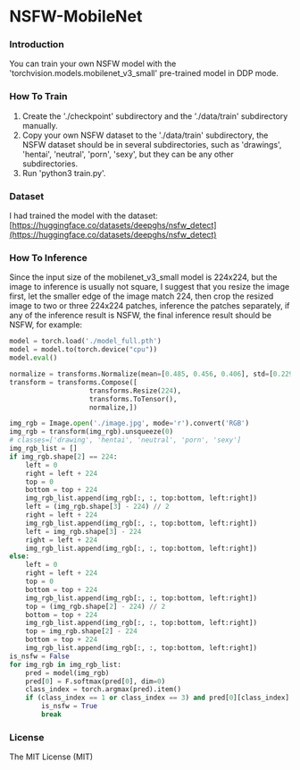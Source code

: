 # NSFW-MobileNet
### Introduction
You can train your own NSFW model with the 'torchvision.models.mobilenet_v3_small' pre-trained model in DDP mode.
### How To Train
1. Create the './checkpoint' subdirectory and the './data/train' subdirectory manually.
2. Copy your own NSFW dataset to the './data/train' subdirectory, the NSFW dataset should be in several subdirectories, such as 'drawings', 'hentai', 'neutral', 'porn', 'sexy', but they can be any other subdirectories.
3. Run 'python3 train.py'.
### Dataset
I had trained the model with the dataset: [https://huggingface.co/datasets/deepghs/nsfw_detect](https://huggingface.co/datasets/deepghs/nsfw_detect)
### How To Inference
Since the input size of the mobilenet_v3_small model is 224x224, but the image to inference is usually not square, I suggest that you resize the image first, let the smaller edge of the image match 224, then crop the resized image to two or three 224x224 patches, inference the patches separately, if any of the inference result is NSFW, the final inference result should be NSFW, for example:
```python
model = torch.load('./model_full.pth')
model = model.to(torch.device("cpu"))
model.eval()

normalize = transforms.Normalize(mean=[0.485, 0.456, 0.406], std=[0.229, 0.224, 0.225])
transform = transforms.Compose([
                    transforms.Resize(224),
                    transforms.ToTensor(),
                    normalize,])

img_rgb = Image.open('./image.jpg', mode='r').convert('RGB')
img_rgb = transform(img_rgb).unsqueeze(0)
# classes=['drawing', 'hentai', 'neutral', 'porn', 'sexy']
img_rgb_list = []
if img_rgb.shape[2] == 224:
    left = 0
    right = left + 224
    top = 0
    bottom = top + 224
    img_rgb_list.append(img_rgb[:, :, top:bottom, left:right])
    left = (img_rgb.shape[3] - 224) // 2
    right = left + 224
    img_rgb_list.append(img_rgb[:, :, top:bottom, left:right])
    left = img_rgb.shape[3] - 224
    right = left + 224
    img_rgb_list.append(img_rgb[:, :, top:bottom, left:right])
else:
    left = 0
    right = left + 224
    top = 0
    bottom = top + 224
    img_rgb_list.append(img_rgb[:, :, top:bottom, left:right])
    top = (img_rgb.shape[2] - 224) // 2
    bottom = top + 224
    img_rgb_list.append(img_rgb[:, :, top:bottom, left:right])
    top = img_rgb.shape[2] - 224
    bottom = top + 224
    img_rgb_list.append(img_rgb[:, :, top:bottom, left:right])
is_nsfw = False
for img_rgb in img_rgb_list:
    pred = model(img_rgb)
    pred[0] = F.softmax(pred[0], dim=0)
    class_index = torch.argmax(pred).item()
    if (class_index == 1 or class_index == 3) and pred[0][class_index].item() > 0.8:
        is_nsfw = True
        break
```
### License
The MIT License (MIT)
